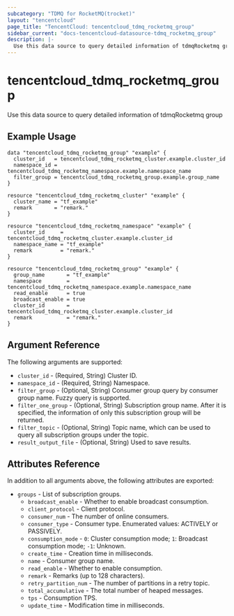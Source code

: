 ```yaml
---
subcategory: "TDMQ for RocketMQ(trocket)"
layout: "tencentcloud"
page_title: "TencentCloud: tencentcloud_tdmq_rocketmq_group"
sidebar_current: "docs-tencentcloud-datasource-tdmq_rocketmq_group"
description: |-
  Use this data source to query detailed information of tdmqRocketmq group
---
```


# tencentcloud_tdmq_rocketmq_group

Use this data source to query detailed information of tdmqRocketmq group

## Example Usage

```hcl
data "tencentcloud_tdmq_rocketmq_group" "example" {
  cluster_id   = tencentcloud_tdmq_rocketmq_cluster.example.cluster_id
  namespace_id = tencentcloud_tdmq_rocketmq_namespace.example.namespace_name
  filter_group = tencentcloud_tdmq_rocketmq_group.example.group_name
}

resource "tencentcloud_tdmq_rocketmq_cluster" "example" {
  cluster_name = "tf_example"
  remark       = "remark."
}

resource "tencentcloud_tdmq_rocketmq_namespace" "example" {
  cluster_id     = tencentcloud_tdmq_rocketmq_cluster.example.cluster_id
  namespace_name = "tf_example"
  remark         = "remark."
}

resource "tencentcloud_tdmq_rocketmq_group" "example" {
  group_name       = "tf_example"
  namespace        = tencentcloud_tdmq_rocketmq_namespace.example.namespace_name
  read_enable      = true
  broadcast_enable = true
  cluster_id       = tencentcloud_tdmq_rocketmq_cluster.example.cluster_id
  remark           = "remark."
}
```

## Argument Reference

The following arguments are supported:

* `cluster_id` - (Required, String) Cluster ID.
* `namespace_id` - (Required, String) Namespace.
* `filter_group` - (Optional, String) Consumer group query by consumer group name. Fuzzy query is supported.
* `filter_one_group` - (Optional, String) Subscription group name. After it is specified, the information of only this subscription group will be returned.
* `filter_topic` - (Optional, String) Topic name, which can be used to query all subscription groups under the topic.
* `result_output_file` - (Optional, String) Used to save results.

## Attributes Reference

In addition to all arguments above, the following attributes are exported:

* `groups` - List of subscription groups.
  * `broadcast_enable` - Whether to enable broadcast consumption.
  * `client_protocol` - Client protocol.
  * `consumer_num` - The number of online consumers.
  * `consumer_type` - Consumer type. Enumerated values: ACTIVELY or PASSIVELY.
  * `consumption_mode` - `0`: Cluster consumption mode; `1`: Broadcast consumption mode; `-1`: Unknown.
  * `create_time` - Creation time in milliseconds.
  * `name` - Consumer group name.
  * `read_enable` - Whether to enable consumption.
  * `remark` - Remarks (up to 128 characters).
  * `retry_partition_num` - The number of partitions in a retry topic.
  * `total_accumulative` - The total number of heaped messages.
  * `tps` - Consumption TPS.
  * `update_time` - Modification time in milliseconds.


